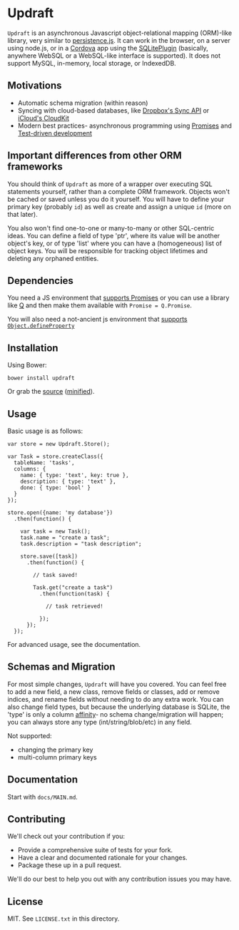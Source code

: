 # Updraft

`Updraft` is an asynchronous Javascript object-relational mapping (ORM)-like library, very similar to 
[persistence.js](https://github.com/coresmart/persistencejs).  It can work in the browser, on a server using
node.js, or in a [Cordova](https://cordova.apache.org/) app using the [SQLitePlugin](https://github.com/brodysoft/Cordova-SQLitePlugin)
(basically, anywhere WebSQL or a WebSQL-like interface is supported).  It does not support MySQL, in-memory, 
local storage, or IndexedDB.

## Motivations
* Automatic schema migration (within reason)
* Syncing with cloud-based databases, like [Dropbox's Sync API](https://www.dropbox.com/developers/sync) or [iCloud's CloudKit](https://developer.apple.com/icloud/documentation/cloudkit-storage/)
* Modern best practices- asynchronous programming using [Promises](https://www.promisejs.org/) and [Test-driven development](http://en.wikipedia.org/wiki/Test-driven_development)

## Important differences from other ORM frameworks
You should think of `Updraft` as more of a wrapper over executing SQL statements yourself, rather than a complete ORM
framework.  Objects won't be cached or saved unless you do it yourself.  You will have to define your primary key (probably `id`)
as well as create and assign a unique `id` (more on that later).

You also won't find one-to-one or many-to-many or other SQL-centric ideas.  You can define a field of type 'ptr', where its value
will be another object's key, or of type 'list' where you can have a (homogeneous) list of object keys.  You will be responsible for tracking
object lifetimes and deleting any orphaned entities.

## Dependencies
You need a JS environment that [supports Promises](http://caniuse.com/#feat=promises) or you can use a library like [Q](https://github.com/kriskowal/q)
and then make them available with `Promise = Q.Promise`.

You will also need a not-ancient js environment that [supports `Object.defineProperty`](http://kangax.github.io/compat-table/es5/#Object.defineProperty)

## Installation

Using Bower:

    bower install updraft

Or grab the [source](https://github.com/arolson101/updraft/dist/updraft.js) ([minified](https://github.com/arolson101/updraft/dist/updraft.min.js)).

## Usage

Basic usage is as follows:

    var store = new Updraft.Store();
    
    var Task = store.createClass({
      tableName: 'tasks',
      columns: {
        name: { type: 'text', key: true },
        description: { type: 'text' },
        done: { type: 'bool' }
      }
    });
    
    store.open({name: 'my database'})
      .then(function() {
      
        var task = new Task();
        task.name = "create a task";
        task.description = "task description";
        
        store.save([task])
          .then(function() {
          
            // task saved!
            
            Task.get("create a task")
              .then(function(task) {
              
                // task retrieved!
                
              });
          });
      });

For advanced usage, see the documentation.

## Schemas and Migration
For most simple changes, `Updraft` will have you covered.  You can feel free to add a new field, a new class, remove fields or classes,
add or remove indices, and rename fields without needing to do any extra work.  You can also change field types, but because the 
underlying database is SQLite, the 'type' is only a column [affinity](https://www.sqlite.org/datatype3.html)- no schema change/migration
will happen; you can always store any type (int/string/blob/etc) in any field.

Not supported:
* changing the primary key
* multi-column primary keys

## Documentation

Start with `docs/MAIN.md`.

## Contributing

We'll check out your contribution if you:

* Provide a comprehensive suite of tests for your fork.
* Have a clear and documented rationale for your changes.
* Package these up in a pull request.

We'll do our best to help you out with any contribution issues you may have.

## License

MIT. See `LICENSE.txt` in this directory.
